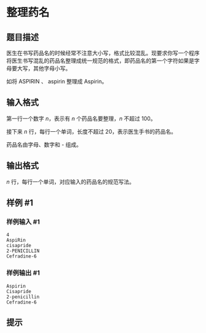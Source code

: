 # 整理药名

## 题目描述

医生在书写药品名的时候经常不注意大小写，格式比较混乱。现要求你写一个程序将医生书写混乱的药品名整理成统一规范的格式，即药品名的第一个字符如果是字母要大写，其他字母小写。

如将 ASPIRIN 、 aspirin 整理成 Aspirin。

## 输入格式

第一行一个数字 $n$，表示有 $n$ 个药品名要整理，$n$ 不超过 $100$。

接下来 $n$ 行，每行一个单词，长度不超过 $20$，表示医生手书的药品名。

药品名由字母、数字和 - 组成。

## 输出格式

$n$ 行，每行一个单词，对应输入的药品名的规范写法。

## 样例 #1

### 样例输入 #1
```
4
AspiRin
cisapride
2-PENICILLIN
Cefradine-6
```

### 样例输出 #1

```
Aspirin
Cisapride
2-penicillin
Cefradine-6
```

## 提示


